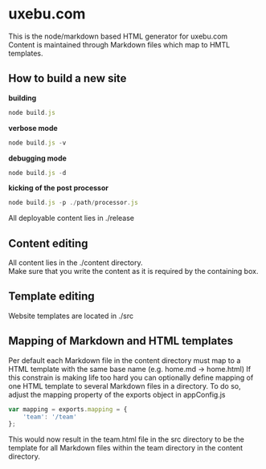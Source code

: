 uxebu.com
=========

This is the node/markdown based HTML generator for uxebu.com  
Content is maintained through Markdown files which map to HMTL templates.

How to build a new site
-----------------------

**building**

```javascript
node build.js
```

**verbose mode**

```javascript
node build.js -v
```


**debugging mode**

```javascript
node build.js -d
```

**kicking of the post processor**

```javascript
node build.js -p ./path/processor.js
```

All deployable content lies in ./release

Content editing
---------------

All content lies in the ./content directory.  
Make sure that you write the content as it is required by the containing box.

Template editing
----------------

Website templates are located in ./src

Mapping of Markdown and HTML templates
--------------------------------------

Per default each Markdown file in the content directory must map to a HTML template with the same base name (e.g. home.md -> home.html)
If this constrain is making life too hard you can optionally define mapping of one HTML template to several Markdown files in a directory.
To do so, adjust the mapping property of the exports object in appConfig.js

```javascript
var mapping = exports.mapping = {
    'team': '/team'
};
```

This would now result in the team.html file in the src directory to be the template for all Markdown files within the team directory in the content directory.
